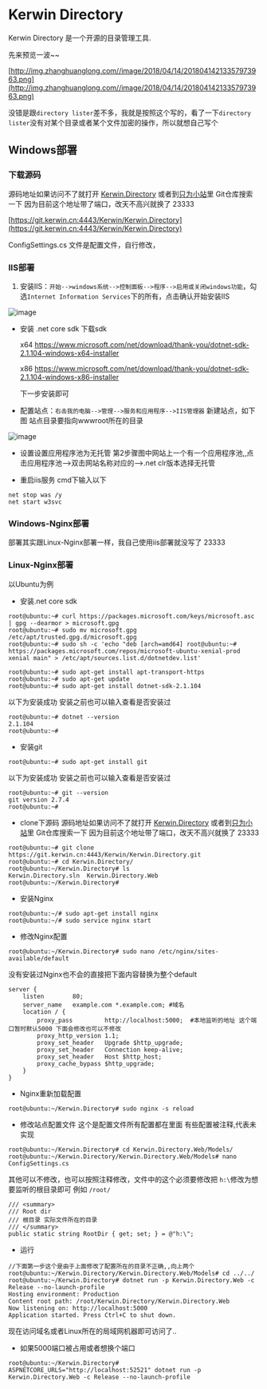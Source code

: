 # Kerwin Directory

Kerwin Directory 是一个开源的目录管理工具.

先来预览一波~~ 

[http://img.zhanghuanglong.com//image/2018/04/14/20180414213357973963.png](http://img.zhanghuanglong.com//image/2018/04/14/20180414213357973963.png)

没错是跟`directory lister`差不多，我就是按照这个写的，看了一下`directory lister`没有对某个目录或者某个文件加密的操作，所以就想自己写个


## Windows部署

### 下载源码  

源码地址如果访问不了就打开 [Kerwin.Directory](https://git.kerwin.cn/Kerwin/Kerwin.Directory) 或者到[只为小站](https://www.zhanghuanglong.com/)里 Git仓库搜索一下  因为目前这个地址带了端口，改天不高兴就换了 23333

[https://git.kerwin.cn:4443/Kerwin/Kerwin.Directory](https://git.kerwin.cn:4443/Kerwin/Kerwin.Directory)

ConfigSettings.cs 文件是配置文件，自行修改，

### IIS部署
1. 安装IIS：`开始-->windows系统-->控制面板-->程序-->启用或关闭windows功能`，勾选`Internet Information Services`下的所有，点击确认开始安装IIS

![image](http://img.zhanghuanglong.com//image/2018/04/14/20180414205418280261.png)
* 安装 .net core sdk  下载sdk 

    x64 https://www.microsoft.com/net/download/thank-you/dotnet-sdk-2.1.104-windows-x64-installer
    
    x86 https://www.microsoft.com/net/download/thank-you/dotnet-sdk-2.1.104-windows-x86-installer
    
    下一步安装即可

* 配置站点：`右击我的电脑-->管理-->服务和应用程序-->IIS管理器` 新建站点，如下图  站点目录要指向wwwroot所在的目录

![image](http://img.zhanghuanglong.com//image/2018/04/14/20180414204545110958.png)

* 设置设置应用程序池为无托管 第2步骤图中网站上一个有一个应用程序池,,点击应用程序池-->双击网站名称对应的-->.net clr版本选择无托管

* 重启iis服务 cmd下输入以下

```
net stop was /y
net start w3svc
```

### Windows-Nginx部署

部署其实跟Linux-Nginx部署一样，我自己使用iis部署就没写了 23333

### Linux-Nginx部署

以Ubuntu为例
* 安装.net core sdk

```
root@ubuntu:~# curl https://packages.microsoft.com/keys/microsoft.asc | gpg --dearmor > microsoft.gpg
root@ubuntu:~# sudo mv microsoft.gpg /etc/apt/trusted.gpg.d/microsoft.gpg
root@ubuntu:~# sudo sh -c 'echo "deb [arch=amd64] root@ubuntu:~# https://packages.microsoft.com/repos/microsoft-ubuntu-xenial-prod xenial main" > /etc/apt/sources.list.d/dotnetdev.list'

root@ubuntu:~# sudo apt-get install apt-transport-https
root@ubuntu:~# sudo apt-get update
root@ubuntu:~# sudo apt-get install dotnet-sdk-2.1.104
```

以下为安装成功 安装之前也可以输入查看是否安装过

```
root@ubuntu:~# dotnet --version
2.1.104
root@ubuntu:~# 

```

* 安装git

```
root@ubuntu:~# sudo apt-get install git
```

以下为安装成功 安装之前也可以输入查看是否安装过

```
root@ubuntu:~# git --version
git version 2.7.4
root@ubuntu:~# 
```

* clone下源码  源码地址如果访问不了就打开 [Kerwin.Directory](https://git.kerwin.cn/Kerwin/Kerwin.Directory) 或者到[只为小站](https://www.zhanghuanglong.com/)里 Git仓库搜索一下  因为目前这个地址带了端口，改天不高兴就换了 23333

```
root@ubuntu:~# git clone https://git.kerwin.cn:4443/Kerwin/Kerwin.Directory.git
root@ubuntu:~# cd Kerwin.Directory/
root@ubuntu:~/Kerwin.Directory# ls
Kerwin.Directory.sln  Kerwin.Directory.Web
root@ubuntu:~/Kerwin.Directory# 

```
* 安装Nginx

```
root@ubuntu:~/# sudo apt-get install nginx
root@ubuntu:~/# sudo service nginx start
```
* 修改Nginx配置 

```
root@ubuntu:~/Kerwin.Directory# sudo nano /etc/nginx/sites-available/default

```
没有安装过Nginx也不会的直接把下面内容替换为整个default
```
server {
    listen        80;
    server_name   example.com *.example.com; #域名
    location / {
        proxy_pass         http://localhost:5000;  #本地监听的地址 这个端口暂时默认5000 下面会修改也可以不修改
        proxy_http_version 1.1;
        proxy_set_header   Upgrade $http_upgrade;
        proxy_set_header   Connection keep-alive;
        proxy_set_header   Host $http_host;
        proxy_cache_bypass $http_upgrade;
    }
}
```
* Nginx重新加载配置

```
root@ubuntu:~/Kerwin.Directory# sudo nginx -s reload

```

* 修改站点配置文件 这个是配置文件所有配置都在里面 有些配置被注释,代表未实现

```
root@ubuntu:~/Kerwin.Directory# cd Kerwin.Directory.Web/Models/
root@ubuntu:~/Kerwin.Directory/Kerwin.Directory.Web/Models# nano ConfigSettings.cs 

```

其他可以不修改，也可以按照注释修改，文件中的这个必须要修改把 `h:\`修改为想要监听的根目录即可 例如 `/root/`

```
/// <summary>
/// Root dir
/// 根目录 实际文件所在的目录
/// </summary>
public static string RootDir { get; set; } = @"h:\";
```

* 运行

```
//下面第一步这个是由于上面修改了配置所在的目录不正确,,向上两个
root@ubuntu:~/Kerwin.Directory/Kerwin.Directory.Web/Models# cd ../../ 
root@ubuntu:~/Kerwin.Directory# dotnet run -p Kerwin.Directory.Web -c Release --no-launch-profile
Hosting environment: Production
Content root path: /root/Kerwin.Directory/Kerwin.Directory.Web
Now listening on: http://localhost:5000
Application started. Press Ctrl+C to shut down.

```

现在访问域名或者Linux所在的局域网机器即可访问了..

* 如果5000端口被占用或者想换个端口

```
root@ubuntu:~/Kerwin.Directory# ASPNETCORE_URLS="http://localhost:52521" dotnet run -p Kerwin.Directory.Web -c Release --no-launch-profile

```

